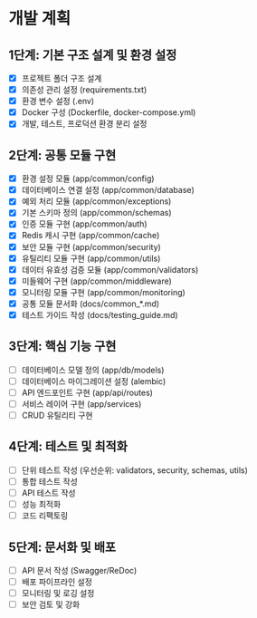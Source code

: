 # 개발 계획

## 1단계: 기본 구조 설계 및 환경 설정

- [x] 프로젝트 폴더 구조 설계
- [x] 의존성 관리 설정 (requirements.txt)
- [x] 환경 변수 설정 (.env)
- [x] Docker 구성 (Dockerfile, docker-compose.yml)
- [x] 개발, 테스트, 프로덕션 환경 분리 설정

## 2단계: 공통 모듈 구현

- [x] 환경 설정 모듈 (app/common/config)
- [x] 데이터베이스 연결 설정 (app/common/database)
- [x] 예외 처리 모듈 (app/common/exceptions)
- [x] 기본 스키마 정의 (app/common/schemas)
- [x] 인증 모듈 구현 (app/common/auth)
- [x] Redis 캐시 구현 (app/common/cache)
- [x] 보안 모듈 구현 (app/common/security)
- [x] 유틸리티 모듈 구현 (app/common/utils)
- [x] 데이터 유효성 검증 모듈 (app/common/validators)
- [x] 미들웨어 구현 (app/common/middleware)
- [x] 모니터링 모듈 구현 (app/common/monitoring)
- [x] 공통 모듈 문서화 (docs/common_*.md)
- [x] 테스트 가이드 작성 (docs/testing_guide.md)

## 3단계: 핵심 기능 구현

- [ ] 데이터베이스 모델 정의 (app/db/models)
- [ ] 데이터베이스 마이그레이션 설정 (alembic)
- [ ] API 엔드포인트 구현 (app/api/routes)
- [ ] 서비스 레이어 구현 (app/services)
- [ ] CRUD 유틸리티 구현

## 4단계: 테스트 및 최적화

- [ ] 단위 테스트 작성 (우선순위: validators, security, schemas, utils)
- [ ] 통합 테스트 작성
- [ ] API 테스트 작성
- [ ] 성능 최적화
- [ ] 코드 리팩토링

## 5단계: 문서화 및 배포

- [ ] API 문서 작성 (Swagger/ReDoc)
- [ ] 배포 파이프라인 설정
- [ ] 모니터링 및 로깅 설정
- [ ] 보안 검토 및 강화

